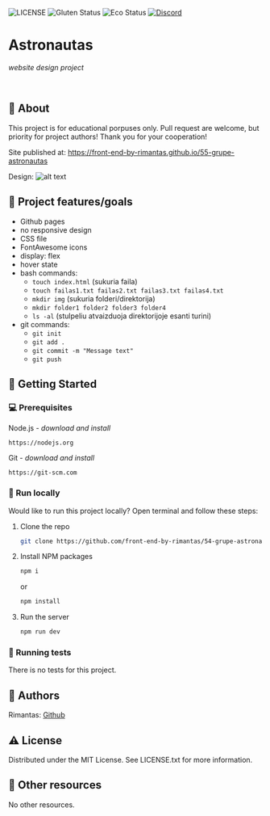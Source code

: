 ![LICENSE](https://img.shields.io/badge/license-MIT-blue.svg?style=flat-square)
 ![Gluten Status](https://img.shields.io/badge/Gluten-Free-green.svg)
 ![Eco Status](https://img.shields.io/badge/ECO-Friendly-green.svg)
 [![Discord](https://discord.com/api/guilds/571393319201144843/widget.png)](https://discord.gg/dRwW4rw)
 
 # Astronautas
 
 _website design project_
 
 <br>
 
 ## 🌟 About
 
 This project is for educational porpuses only. Pull request are welcome, but priority for project authors! Thank you for your cooperation!
 
 Site published at: https://front-end-by-rimantas.github.io/55-grupe-astronautas
 
 Design: ![alt text](./original-design.png)
 
 ## 🎯 Project features/goals
 
 -   Github pages
 -   no responsive design
 -   CSS file
 -   FontAwesome icons
 -   display: flex
 -   hover state
 -   bash commands:
     -   `touch index.html` (sukuria faila)
     -   `touch failas1.txt failas2.txt failas3.txt failas4.txt`
     -   `mkdir img` (sukuria folderi/direktorija)
     -   `mkdir folder1 folder2 folder3 folder4`
     -   `ls -al` (stulpeliu atvaizduoja direktorijoje esanti turini)
 -   git commands:
     -   `git init`
     -   `git add .`
     -   `git commit -m "Message text"`
     -   `git push`
 
 ## 🧰 Getting Started
 
 ### 💻 Prerequisites
 
 Node.js - _download and install_
 
 ```
 https://nodejs.org
 ```
 
 Git - _download and install_
 
 ```
 https://git-scm.com
 ```
 
 ### 🏃 Run locally
 
 Would like to run this project locally? Open terminal and follow these steps:
 
 1. Clone the repo
     ```sh
     git clone https://github.com/front-end-by-rimantas/54-grupe-astronautas.git
     ```
 2. Install NPM packages
     ```sh
     npm i
     ```
     or
     ```sh
     npm install
     ```
 3. Run the server
     ```sh
     npm run dev
     ```
 
 ### 🧪 Running tests
 
 There is no tests for this project.
 
 ## 🎅 Authors
 
 Rimantas: [Github](https://github.com/belauzas)
 
 ## ⚠️ License
 
 Distributed under the MIT License. See LICENSE.txt for more information.
 
 ## 🔗 Other resources
 
 No other resources.